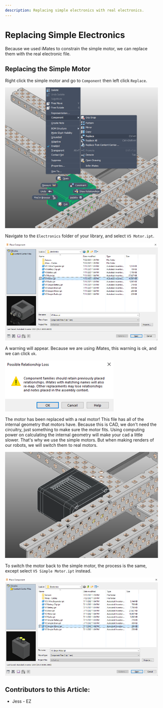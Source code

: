 ```yaml
---
description: Replacing simple electronics with real electronics.
---
```


# Replacing Simple Electronics

Because we used iMates to constrain the simple motor, we can replace them with the real electronic file. &#x20;

## Replacing the Simple Motor

Right click the simple motor and go to `Component` then left click `Replace`.

![Right Click Menu](<../../../.gitbook/assets/image (63).png>)

Navigate to the `Electronics` folder of your library, and select `V5 Motor.ipt`.

![Electronics Folder](<../../../.gitbook/assets/image (112).png>)

A warning will appear.  Because we are using iMates, this warning is ok, and we can click `ok`.&#x20;

![Replace Component Warning](<../../../.gitbook/assets/image (135).png>)

The motor has been replaced with a real motor!  This file has all of the internal geometry that motors have.  Because this is CAD, we don't need the circuitry, just something to make sure the motor fits.  Using computing power on calculating the internal geometry will make your cad a little slower.  That's why we use the simple motors.  But when making renders of our robots, we will switch them to real motors.&#x20;

![Real V5 Motor](<../../../.gitbook/assets/image (72).png>)

To switch the motor back to the simple motor, the process is the same, except select `V5 Simple Motor.ipt` instead.&#x20;

![Electronics Folder](<../../../.gitbook/assets/image (83).png>)



## Contributors to this Article:

* Jess - EZ
